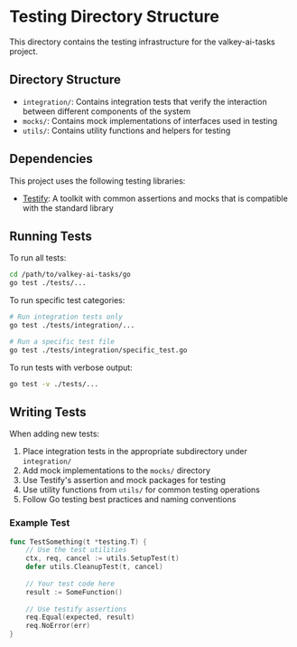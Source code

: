 # Testing Directory Structure

This directory contains the testing infrastructure for the valkey-ai-tasks project.

## Directory Structure

- `integration/`: Contains integration tests that verify the interaction between different components of the system
- `mocks/`: Contains mock implementations of interfaces used in testing
- `utils/`: Contains utility functions and helpers for testing

## Dependencies

This project uses the following testing libraries:

- [Testify](https://github.com/stretchr/testify): A toolkit with common assertions and mocks that is compatible with the standard library

## Running Tests

To run all tests:

```bash
cd /path/to/valkey-ai-tasks/go
go test ./tests/...
```

To run specific test categories:

```bash
# Run integration tests only
go test ./tests/integration/...

# Run a specific test file
go test ./tests/integration/specific_test.go
```

To run tests with verbose output:

```bash
go test -v ./tests/...
```

## Writing Tests

When adding new tests:

1. Place integration tests in the appropriate subdirectory under `integration/`
2. Add mock implementations to the `mocks/` directory
3. Use Testify's assertion and mock packages for testing
4. Use utility functions from `utils/` for common testing operations
5. Follow Go testing best practices and naming conventions

### Example Test

```go
func TestSomething(t *testing.T) {
    // Use the test utilities
    ctx, req, cancel := utils.SetupTest(t)
    defer utils.CleanupTest(t, cancel)
    
    // Your test code here
    result := SomeFunction()
    
    // Use testify assertions
    req.Equal(expected, result)
    req.NoError(err)
}
```
